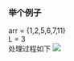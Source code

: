 ### 举个例子
arr = {1,2,5,6,7,11}    
L = 3  
处理过程如下
![](https://oss.zaqbest.com/images/2022/06/10/62a2ac2bf2173.jpg)
